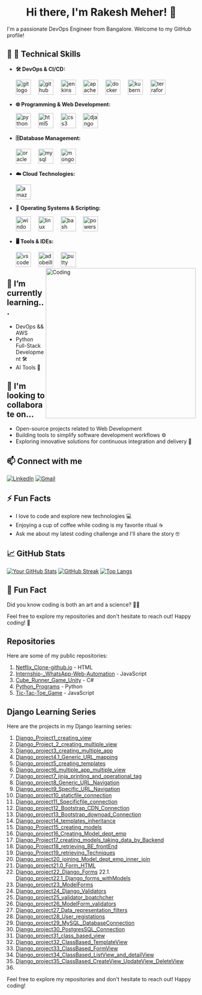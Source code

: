 <!--
**Rakesh Meher/Rakesh Meher** is a ✨ _special_ ✨ repository because its `README.md` (this file) appears on your GitHub profile.
-->

<!-- Your Name and Introduction --> 
<h1 align="center">Hi there, I'm Rakesh Meher! 👋</h1>

I'm a passionate DevOps Engineer from Bangalore. Welcome to my GitHub profile!

<!-- Your Skills and Technologies -->
## 🔧 🚀 Technical Skills
- **🛠️ DevOps & CI/CD:**
  <div align="left">
    <img src="https://skillicons.dev/icons?i=git" height="40" alt="git logo"  />
    <img width="12" />
    <img src="https://skillicons.dev/icons?i=github" height="40" alt="github logo"  />
    <img width="12" />
    <img src="https://skillicons.dev/icons?i=jenkins" height="40" alt="jenkins logo"  />
    <img width="12" />
    <img src="https://skillicons.dev/icons?i=maven" height="40" alt="apachemaven logo"  />
    <img width="12" />
    <img src="https://cdn.simpleicons.org/docker/2496ED" height="40" alt="docker logo"  />
    <img width="12" />
    <img src="https://skillicons.dev/icons?i=kubernetes" height="40" alt="kubernetes logo"  />
    <img width="12" />
    <img src="https://cdn.simpleicons.org/terraform/7B42BC" height="40" alt="terraform logo"  />
  </div>

- **🌐 Programming & Web Development:**
  <div align="left">
    <img src="https://cdn.jsdelivr.net/gh/devicons/devicon/icons/python/python-original.svg" height="40" alt="python logo"  />
    <img width="12" />
    <img src="https://cdn.jsdelivr.net/gh/devicons/devicon/icons/html5/html5-original.svg" height="40" alt="html5 logo"  />
    <img width="12" />
    <img src="https://cdn.jsdelivr.net/gh/devicons/devicon/icons/css3/css3-original.svg" height="40" alt="css3 logo"  />
    <img width="12" />
    <img src="https://cdn.jsdelivr.net/gh/devicons/devicon/icons/django/django-plain.svg" height="40" alt="django logo"  />
  </div>  


- **🗄️Database Management:**
  <div align="left">
    <img src="https://cdn.jsdelivr.net/gh/devicons/devicon/icons/oracle/oracle-original.svg" height="40" alt="oracle logo"  />
    <img width="12" />
    <img src="https://cdn.jsdelivr.net/gh/devicons/devicon/icons/mysql/mysql-original.svg" height="40" alt="mysql logo"  />
    <img width="12" />
    <img src="https://cdn.jsdelivr.net/gh/devicons/devicon/icons/mongodb/mongodb-original.svg" height="40" alt="mongodb logo"  />
  </div>
  
- **☁️ Cloud Technologies:**
  <div align="left">
    <img src="https://skillicons.dev/icons?i=aws" height="40" alt="amazonwebservices logo"  />
  </div>

- **🐧 Operating Systems & Scripting:**
    <div align="left">
      <img src="https://cdn.jsdelivr.net/gh/devicons/devicon/icons/windows8/windows8-original.svg" height="40" alt="windows8 logo"  />
      <img width="12" />
      <img src="https://cdn.simpleicons.org/linux/FCC624" height="40" alt="linux logo"  />
      <img width="12" />
      <img src="https://cdn.simpleicons.org/gnubash/4EAA25" height="40" alt="bash logo"  />
      <img width="12" />
      <img src="https://skillicons.dev/icons?i=powershell" height="40" alt="powershell logo"  />
    </div>
    
- **🖥️ Tools & IDEs:**
    <div align="left">
      <img src="https://cdn.jsdelivr.net/gh/devicons/devicon/icons/vscode/vscode-original.svg" height="40" alt="vscode logo"  />
      <img width="12" />
      <img src="https://cdn.simpleicons.org/adobeillustrator/FF9A00" height="40" alt="adobeillustrator logo"  />
      <img width="12" />
      <img src="https://cdn.jsdelivr.net/gh/devicons/devicon/icons/putty/putty-original.svg" height="40" alt="putty logo"  />
    </div>
    
  
  <img align="right" alt="Coding" width="400" src="https://media.tenor.com/NOYF3f82b_gAAAAC/programmer.gif">

<!-- What You're Currently Learning -->
## 🌱 I’m currently learning...
- DevOps && AWS
- Python Full-Stack Development 🛠️
- AI Tools 🤖

## 👥 I'm looking to collaborate on...
- Open-source projects related to Web Development 
- Building tools to simplify software development workflows ⚙️
- Exploring innovative solutions for continuous integration and delivery 🚚

<!-- Connect with Me -->
## 📫 Connect with me
[![LinkedIn](https://img.shields.io/badge/LinkedIn-rakesh953-blue)](https://www.linkedin.com/in/rakesh953/)
[![Gmail](https://img.shields.io/badge/Email-ContactMe-red)](mailto:rakeshmeher953@gmail.com)

<!-- Fun Facts or Hobbies -->
## ⚡ Fun Facts
- I love to code and explore new technologies 💻
- Enjoying a cup of coffee while coding is my favorite ritual ☕
- Ask me about my latest coding challenge and I'll share the story 🤓

<!-- GitHub Stats -->
## 📈 GitHub Stats
[![Your GitHub Stats](https://github-readme-stats.vercel.app/api?username=Rakesh953&show_icons=true&theme=radical)](https://github.com/Rakesh953)
[![GitHub Streak](https://github-readme-streak-stats.herokuapp.com?user=Rakesh953&theme=dark&date_format=M%20j%5B%2C%20Y%5D)](https://git.io/streak-stats)
[![Top Langs](https://github-readme-stats.vercel.app/api/top-langs/?username=Rakesh953&layout=compact&theme=radical)](https://github.com/Rakesh953)

<!-- Additional Information or Call to Action -->
## 🌟 Fun Fact
Did you know coding is both an art and a science? 🎨🧪

Feel free to explore my repositories and don't hesitate to reach out! Happy coding! 🚀

## Repositories

Here are some of my public repositories:

1. [Netflix_Clone-github.io](https://github.com/Rakesh953/Netflix_Clone-github.io) - HTML
2. [Internship-_WhatsApp-Web-Automation](https://github.com/Rakesh953/Internship-_WhatsApp-Web-Automation) - JavaScript
3. [Cube_Runner_Game_Unity](https://github.com/Rakesh953/Cube_Runner_Game_Unity) - C#
4. [Python_Programs](https://github.com/Rakesh953/Python_Programs) - Python
5. [Tic-Tac-Toe_Game](https://github.com/Rakesh953/Tic-Tac-Toe_Game) - JavaScript

## Django Learning Series

Here are the projects in my Django learning series:

1. [Django_Project1_creating_view](https://github.com/Rakesh953/Django_Project1_creating_view)
2. [Django_Project_2_creating_multiple_view](https://github.com/Rakesh953/Django_Project_2_creating_multiple_view)
3. [Django_project3_creating_multiple_app](https://github.com/Rakesh953/Django_project3_creating_multiple_app)
4. [Django_project4.1_Generic_URL_mapping](https://github.com/Rakesh953/Django_project4.1_Generic_URL_mapping)
5. [Django_project5_creating_templates](https://github.com/Rakesh953/Django_project5_creating_templates)
6. [Django_project6_multiple_app_multiple_view](https://github.com/Rakesh953/Django_project6_multiple_app_multiple_view)
7. [Django_project7_jinja_printing_and_operational_tag](https://github.com/Rakesh953/Django_project7_jinja_printing_and_operational_tag)
8. [Django_project8_Generic_URL_Navigation](https://github.com/Rakesh953/Django_project8_Generic_URL_Navigation)
9. [Django_project9_Specific_URL_Navigation](https://github.com/Rakesh953/Django_project9_Specific_URL_Navigation)
10. [Django_project10_staticfile_connection](https://github.com/Rakesh953/Django_project10_staticfile_connection)
11. [Django_project11_Specificfile_connection](https://github.com/Rakesh953/Django_project11_Specificfile_connection)
12. [Django_project12_Bootstrap_CDN_Connection](https://github.com/Rakesh953/Django_project12_Bootstrap_CDN_Connection)
13. [Django_project13_Bootstrap_downoad_Connection](https://github.com/Rakesh953/Django_project13_Bootstrap_downoad_Connection)
14. [Django_project14_templates_inheritance](https://github.com/Rakesh953/Django_project14_templates_inheritance)
15. [Django_Project15_creating_models](https://github.com/Rakesh953/Django_Project15_creating_models)
16. [Django_project16_Creating_Model_dept_emp](https://github.com/Rakesh953/Django_project16_Creating_Model_dept_emp)
17. [Django_Project17_creating_models_taking_data_by_Backend](https://github.com/Rakesh953/Django_Project17_creating_models_taking_data_by_Backend)
18. [Django_Project18_retrieving_BE_frontEnd](https://github.com/Rakesh953/Django_Project18_retrieving_BE_frontEnd)
19. [Django_Project19_retrieving_Techniques](https://github.com/Rakesh953/Django_Project19_retrieving_Techniques)
20. [Django_project20_joining_Model_dept_emp_inner_join](https://github.com/Rakesh953/Django_project20_joining_Model_dept_emp_inner_join)
21. [Django_project21.0_Form_HTML](https://github.com/Rakesh953/Django_project21.0_Form_HTML)
22. [Django_project22_Django_Forms](https://github.com/Rakesh953/Django_project22_Django_Forms)
22.1. [Django_project22.1_Django_forms_withModels](https://github.com/Rakesh953/Django_project22.1_Django_forms_withModels)
23. [Django_project23_ModelForms](https://github.com/Rakesh953/Django_project23_ModelForms)
24. [Django_project24_Django_Validators](https://github.com/Rakesh953/Django_project24_Django_Validators)
25. [Django_project25_validator_boatchcher](https://github.com/Rakesh953/Django_project25_validator_boatchcher)
26. [Django_project26_ModelForm_validators](https://github.com/Rakesh953/Django_project26_ModelForm_validators)
27. [Django_project27_Data_representation_filters](https://github.com/Rakesh953/Django_project27_Data_representation_filters)
28. [Django_project28_User_registations](https://github.com/Rakesh953/Django_project28_User_registations)
29. [Django_project29_MySQL_DatabaseConnection](https://github.com/Rakesh953/Django_project29_MySQL_DatabaseConnection)
30. [Django_project30_PostgresSQL_Connection](https://github.com/Rakesh953/Django_project30_PostgresSQL_Connection)
31. [Django_project31_class_based_view](https://github.com/Rakesh953/Django_project31_class_based_view)
32. [Django_project32_ClassBased_TemplateView](https://github.com/Rakesh953/Django_project32_ClassBased_TemplateView)
33. [Django_project33_ClassBased_FormView](https://github.com/Rakesh953/Django_project33_ClassBased_FormView)
34. [Django_project34_ClassBased_ListView_and_detailView](https://github.com/Rakesh953/Django_project34_ClassBased_ListView_and_detailView)
35. [Django_project35_ClassBased_CreateView_UpdateView_DeleteView](https://github.com/Rakesh953/Django_project35_ClassBased_CreateView_UpdateView_DeleteView)
36. []()

Feel free to explore my repositories and don't hesitate to reach out! Happy coding!
